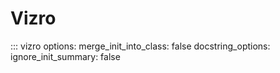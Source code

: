 # Vizro

::: vizro
    options:
      merge_init_into_class: false
      docstring_options:
        ignore_init_summary: false
